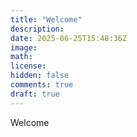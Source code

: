 ```yaml
---
title: "Welcome"
description: 
date: 2025-06-25T15:48:36Z
image: 
math: 
license: 
hidden: false
comments: true
draft: true
---
```


Welcome